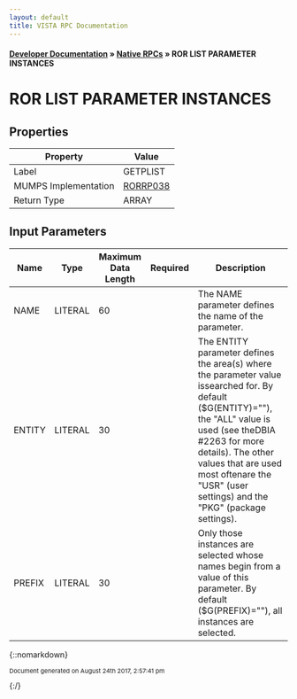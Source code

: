 ```yaml
---
layout: default
title: VISTA RPC Documentation
---
```


#### [Developer Documentation](../index) &#187; [Native RPCs](TableOfContents) &#187; ROR LIST PARAMETER INSTANCES<br/>
# ROR LIST PARAMETER INSTANCES



## Properties

Property | Value
--- | ---
Label | GETPLIST
MUMPS Implementation | [RORRP038](http://code.osehra.org/dox/Routine_RORRP038_source.html)
Return Type | ARRAY


## Input Parameters

Name | Type | Maximum Data Length | Required | Description
--- | --- | --- | --- | ---
NAME | LITERAL | 60 |  | The NAME parameter defines the name of the parameter.
ENTITY | LITERAL | 30 |  | The ENTITY parameter defines the area(s) where the parameter value issearched for. By default ($G(ENTITY)&#x3D;&quot;&quot;), the &quot;ALL&quot; value is used (see theDBIA #2263 for more details). The other values that are used most oftenare the &quot;USR&quot; (user settings) and the &quot;PKG&quot; (package settings).
PREFIX | LITERAL | 30 |  | Only those instances are selected whose names begin from a value of this parameter.  By default ($G(PREFIX)&#x3D;&quot;&quot;), all instances are selected.



{::nomarkdown} <br/><p style="font-size: 11px">Document generated on August 24th 2017, 2:57:41 pm</p>{:/}